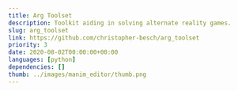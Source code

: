 ```yaml
---
title: Arg Toolset
description: Toolkit aiding in solving alternate reality games.
slug: arg_toolset
link: https://github.com/christopher-besch/arg_toolset
priority: 3
date: 2020-08-02T00:00:00+00:00
languages: [python]
dependencies: []
thumb: ../images/manim_editor/thumb.png
---
```


